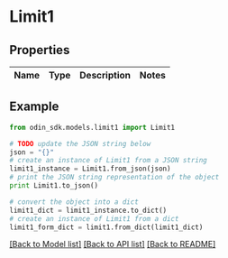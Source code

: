# Limit1


## Properties

Name | Type | Description | Notes
------------ | ------------- | ------------- | -------------

## Example

```python
from odin_sdk.models.limit1 import Limit1

# TODO update the JSON string below
json = "{}"
# create an instance of Limit1 from a JSON string
limit1_instance = Limit1.from_json(json)
# print the JSON string representation of the object
print Limit1.to_json()

# convert the object into a dict
limit1_dict = limit1_instance.to_dict()
# create an instance of Limit1 from a dict
limit1_form_dict = limit1.from_dict(limit1_dict)
```
[[Back to Model list]](../README.md#documentation-for-models) [[Back to API list]](../README.md#documentation-for-api-endpoints) [[Back to README]](../README.md)


